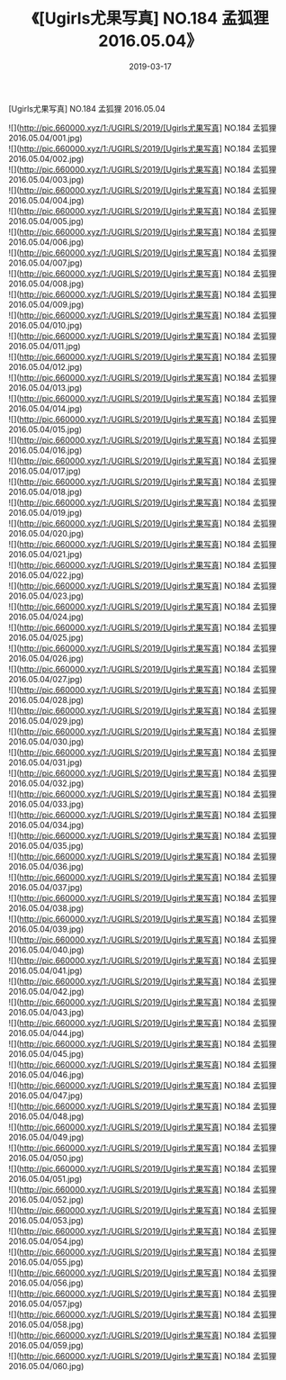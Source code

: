﻿---
layout: post
title:  《[Ugirls尤果写真] NO.184 孟狐狸 2016.05.04》
date:   2019-03-17
img: http://pic.660000.xyz/1:/UGIRLS/2019/[Ugirls尤果写真] NO.184 孟狐狸 2016.05.04/000.jpg
categories: [美女, 清纯, 唯美]
---

[Ugirls尤果写真] NO.184 孟狐狸 2016.05.04

 ![](http://pic.660000.xyz/1:/UGIRLS/2019/[Ugirls尤果写真] NO.184 孟狐狸 2016.05.04/001.jpg) <br>![](http://pic.660000.xyz/1:/UGIRLS/2019/[Ugirls尤果写真] NO.184 孟狐狸 2016.05.04/002.jpg) <br>![](http://pic.660000.xyz/1:/UGIRLS/2019/[Ugirls尤果写真] NO.184 孟狐狸 2016.05.04/003.jpg) <br>![](http://pic.660000.xyz/1:/UGIRLS/2019/[Ugirls尤果写真] NO.184 孟狐狸 2016.05.04/004.jpg) <br>![](http://pic.660000.xyz/1:/UGIRLS/2019/[Ugirls尤果写真] NO.184 孟狐狸 2016.05.04/005.jpg) <br>![](http://pic.660000.xyz/1:/UGIRLS/2019/[Ugirls尤果写真] NO.184 孟狐狸 2016.05.04/006.jpg) <br>![](http://pic.660000.xyz/1:/UGIRLS/2019/[Ugirls尤果写真] NO.184 孟狐狸 2016.05.04/007.jpg) <br>![](http://pic.660000.xyz/1:/UGIRLS/2019/[Ugirls尤果写真] NO.184 孟狐狸 2016.05.04/008.jpg) <br>![](http://pic.660000.xyz/1:/UGIRLS/2019/[Ugirls尤果写真] NO.184 孟狐狸 2016.05.04/009.jpg) <br>![](http://pic.660000.xyz/1:/UGIRLS/2019/[Ugirls尤果写真] NO.184 孟狐狸 2016.05.04/010.jpg) <br>![](http://pic.660000.xyz/1:/UGIRLS/2019/[Ugirls尤果写真] NO.184 孟狐狸 2016.05.04/011.jpg) <br>![](http://pic.660000.xyz/1:/UGIRLS/2019/[Ugirls尤果写真] NO.184 孟狐狸 2016.05.04/012.jpg) <br>![](http://pic.660000.xyz/1:/UGIRLS/2019/[Ugirls尤果写真] NO.184 孟狐狸 2016.05.04/013.jpg) <br>![](http://pic.660000.xyz/1:/UGIRLS/2019/[Ugirls尤果写真] NO.184 孟狐狸 2016.05.04/014.jpg) <br>![](http://pic.660000.xyz/1:/UGIRLS/2019/[Ugirls尤果写真] NO.184 孟狐狸 2016.05.04/015.jpg) <br>![](http://pic.660000.xyz/1:/UGIRLS/2019/[Ugirls尤果写真] NO.184 孟狐狸 2016.05.04/016.jpg) <br>![](http://pic.660000.xyz/1:/UGIRLS/2019/[Ugirls尤果写真] NO.184 孟狐狸 2016.05.04/017.jpg) <br>![](http://pic.660000.xyz/1:/UGIRLS/2019/[Ugirls尤果写真] NO.184 孟狐狸 2016.05.04/018.jpg) <br>![](http://pic.660000.xyz/1:/UGIRLS/2019/[Ugirls尤果写真] NO.184 孟狐狸 2016.05.04/019.jpg) <br>![](http://pic.660000.xyz/1:/UGIRLS/2019/[Ugirls尤果写真] NO.184 孟狐狸 2016.05.04/020.jpg) <br>![](http://pic.660000.xyz/1:/UGIRLS/2019/[Ugirls尤果写真] NO.184 孟狐狸 2016.05.04/021.jpg) <br>![](http://pic.660000.xyz/1:/UGIRLS/2019/[Ugirls尤果写真] NO.184 孟狐狸 2016.05.04/022.jpg) <br>![](http://pic.660000.xyz/1:/UGIRLS/2019/[Ugirls尤果写真] NO.184 孟狐狸 2016.05.04/023.jpg) <br>![](http://pic.660000.xyz/1:/UGIRLS/2019/[Ugirls尤果写真] NO.184 孟狐狸 2016.05.04/024.jpg) <br>![](http://pic.660000.xyz/1:/UGIRLS/2019/[Ugirls尤果写真] NO.184 孟狐狸 2016.05.04/025.jpg) <br>![](http://pic.660000.xyz/1:/UGIRLS/2019/[Ugirls尤果写真] NO.184 孟狐狸 2016.05.04/026.jpg) <br>![](http://pic.660000.xyz/1:/UGIRLS/2019/[Ugirls尤果写真] NO.184 孟狐狸 2016.05.04/027.jpg) <br>![](http://pic.660000.xyz/1:/UGIRLS/2019/[Ugirls尤果写真] NO.184 孟狐狸 2016.05.04/028.jpg) <br>![](http://pic.660000.xyz/1:/UGIRLS/2019/[Ugirls尤果写真] NO.184 孟狐狸 2016.05.04/029.jpg) <br>![](http://pic.660000.xyz/1:/UGIRLS/2019/[Ugirls尤果写真] NO.184 孟狐狸 2016.05.04/030.jpg) <br>![](http://pic.660000.xyz/1:/UGIRLS/2019/[Ugirls尤果写真] NO.184 孟狐狸 2016.05.04/031.jpg) <br>![](http://pic.660000.xyz/1:/UGIRLS/2019/[Ugirls尤果写真] NO.184 孟狐狸 2016.05.04/032.jpg) <br>![](http://pic.660000.xyz/1:/UGIRLS/2019/[Ugirls尤果写真] NO.184 孟狐狸 2016.05.04/033.jpg) <br>![](http://pic.660000.xyz/1:/UGIRLS/2019/[Ugirls尤果写真] NO.184 孟狐狸 2016.05.04/034.jpg) <br>![](http://pic.660000.xyz/1:/UGIRLS/2019/[Ugirls尤果写真] NO.184 孟狐狸 2016.05.04/035.jpg) <br>![](http://pic.660000.xyz/1:/UGIRLS/2019/[Ugirls尤果写真] NO.184 孟狐狸 2016.05.04/036.jpg) <br>![](http://pic.660000.xyz/1:/UGIRLS/2019/[Ugirls尤果写真] NO.184 孟狐狸 2016.05.04/037.jpg) <br>![](http://pic.660000.xyz/1:/UGIRLS/2019/[Ugirls尤果写真] NO.184 孟狐狸 2016.05.04/038.jpg) <br>![](http://pic.660000.xyz/1:/UGIRLS/2019/[Ugirls尤果写真] NO.184 孟狐狸 2016.05.04/039.jpg) <br>![](http://pic.660000.xyz/1:/UGIRLS/2019/[Ugirls尤果写真] NO.184 孟狐狸 2016.05.04/040.jpg) <br>![](http://pic.660000.xyz/1:/UGIRLS/2019/[Ugirls尤果写真] NO.184 孟狐狸 2016.05.04/041.jpg) <br>![](http://pic.660000.xyz/1:/UGIRLS/2019/[Ugirls尤果写真] NO.184 孟狐狸 2016.05.04/042.jpg) <br>![](http://pic.660000.xyz/1:/UGIRLS/2019/[Ugirls尤果写真] NO.184 孟狐狸 2016.05.04/043.jpg) <br>![](http://pic.660000.xyz/1:/UGIRLS/2019/[Ugirls尤果写真] NO.184 孟狐狸 2016.05.04/044.jpg) <br>![](http://pic.660000.xyz/1:/UGIRLS/2019/[Ugirls尤果写真] NO.184 孟狐狸 2016.05.04/045.jpg) <br>![](http://pic.660000.xyz/1:/UGIRLS/2019/[Ugirls尤果写真] NO.184 孟狐狸 2016.05.04/046.jpg) <br>![](http://pic.660000.xyz/1:/UGIRLS/2019/[Ugirls尤果写真] NO.184 孟狐狸 2016.05.04/047.jpg) <br>![](http://pic.660000.xyz/1:/UGIRLS/2019/[Ugirls尤果写真] NO.184 孟狐狸 2016.05.04/048.jpg) <br>![](http://pic.660000.xyz/1:/UGIRLS/2019/[Ugirls尤果写真] NO.184 孟狐狸 2016.05.04/049.jpg) <br>![](http://pic.660000.xyz/1:/UGIRLS/2019/[Ugirls尤果写真] NO.184 孟狐狸 2016.05.04/050.jpg) <br>![](http://pic.660000.xyz/1:/UGIRLS/2019/[Ugirls尤果写真] NO.184 孟狐狸 2016.05.04/051.jpg) <br>![](http://pic.660000.xyz/1:/UGIRLS/2019/[Ugirls尤果写真] NO.184 孟狐狸 2016.05.04/052.jpg) <br>![](http://pic.660000.xyz/1:/UGIRLS/2019/[Ugirls尤果写真] NO.184 孟狐狸 2016.05.04/053.jpg) <br>![](http://pic.660000.xyz/1:/UGIRLS/2019/[Ugirls尤果写真] NO.184 孟狐狸 2016.05.04/054.jpg) <br>![](http://pic.660000.xyz/1:/UGIRLS/2019/[Ugirls尤果写真] NO.184 孟狐狸 2016.05.04/055.jpg) <br>![](http://pic.660000.xyz/1:/UGIRLS/2019/[Ugirls尤果写真] NO.184 孟狐狸 2016.05.04/056.jpg) <br>![](http://pic.660000.xyz/1:/UGIRLS/2019/[Ugirls尤果写真] NO.184 孟狐狸 2016.05.04/057.jpg) <br>![](http://pic.660000.xyz/1:/UGIRLS/2019/[Ugirls尤果写真] NO.184 孟狐狸 2016.05.04/058.jpg) <br>![](http://pic.660000.xyz/1:/UGIRLS/2019/[Ugirls尤果写真] NO.184 孟狐狸 2016.05.04/059.jpg) <br>![](http://pic.660000.xyz/1:/UGIRLS/2019/[Ugirls尤果写真] NO.184 孟狐狸 2016.05.04/060.jpg) <br>
